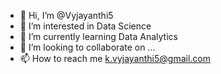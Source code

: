 - 👋 Hi, I’m @Vyjayanthi5
- 👀 I’m interested in Data Science
- 🌱 I’m currently learning Data Analytics
- 💞️ I’m looking to collaborate on ...
- 📫 How to reach me k.vyjayanthi5@gmail.com

<!---
Vyjayanthi5/Vyjayanthi5 is a ✨ special ✨ repository because its `README.md` (this file) appears on your GitHub profile.
You can click the Preview link to take a look at your changes.
--->
